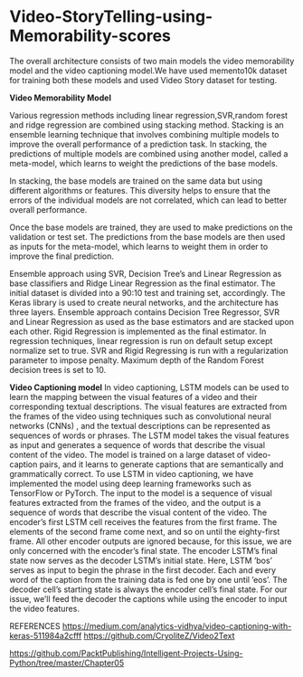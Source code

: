 # Video-StoryTelling-using-Memorability-scores

The overall architecture consists of two main models the video memorability model and the video captioning model.We have used memento10k dataset for training both these  models and used Video Story dataset for testing.

**Video Memorability Model**

Various regression methods including linear regression,SVR,random forest and ridge regression are combined using stacking method.
Stacking is an ensemble learning technique that involves combining multiple models to improve the overall performance of a prediction task. In stacking, the predictions of multiple models are combined using another model, called a meta-model, which learns to weight the predictions of the base models.

In stacking, the base models are trained on the same data but using different algorithms or features. 
This diversity helps to ensure that the errors of the individual models are not correlated, which can lead to better overall performance.

Once the base models are trained, they are used to make predictions on the validation or test set. 
The predictions from the base models are then used as inputs for the meta-model, which learns to weight them in order to improve the final prediction.

Ensemble approach using SVR, Decision Tree’s and Linear Regression as base classifiers and Ridge Linear Regression as the final estimator.
The initial dataset is divided into a 90:10 test and training set, accordingly. The Keras library is used to create neural networks,
and the architecture has three layers. Ensemble approach contains Decision Tree Regressor, SVR and Linear Regression as used as the base estimators
and are stacked upon each other. Rigid Regression is implemented as the final estimator. In regression techniques, linear regression 
is run on default setup except normalize set to true. SVR and Rigid Regressing is run with a regularization parameter to impose penalty.
Maximum depth of the Random Forest decision trees is set to 10. 

**Video Captioning model**
In video captioning, LSTM models can be used to learn the mapping between
the visual features of a video and their corresponding textual descriptions. The
visual features are extracted from the frames of the video using techniques such
as convolutional neural networks (CNNs) , and the textual descriptions can be
represented as sequences of words or phrases.
The LSTM model takes the visual features as input and generates a sequence of
words that describe the visual content of the video. The model is trained on a
large dataset of video-caption pairs, and it learns to generate captions that are
semantically and grammatically correct.
To use LSTM in video captioning, we have implemented the model using deep
learning frameworks such as TensorFlow or PyTorch. The input to the model is a
sequence of visual features extracted from the frames of the video, and the output
is a sequence of words that describe the visual content of the video.
The encoder’s first LSTM cell receives the features from the first frame. The
elements of the second frame come next, and so on until the eighty-first frame.
All other encoder outputs are ignored because, for this issue, we are only
concerned with the encoder’s final state. The encoder LSTM’s final state now
serves as the decoder LSTM’s initial state. Here, LSTM ’bos’ serves as input to
begin the phrase in the first decoder. Each and every word of the caption from the
training data is fed one by one until ’eos’.
The decoder cell’s starting state is always the encoder cell’s final state. For our
issue, we’ll feed the decoder the captions while using the encoder to input the
video features.

REFERENCES
https://medium.com/analytics-vidhya/video-captioning-with-keras-511984a2cfff
https://github.com/CryoliteZ/Video2Text

https://github.com/PacktPublishing/Intelligent-Projects-Using-Python/tree/master/Chapter05
